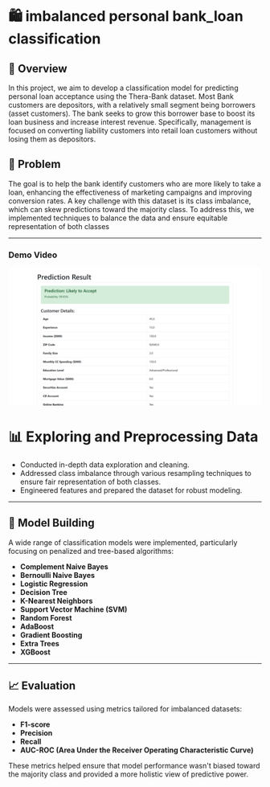 # 🛍️ imbalanced personal bank_loan classification

## 📌 Overview


In this project, we aim to develop a classification model for predicting personal loan acceptance using the Thera-Bank dataset. Most Bank customers are depositors, with a relatively small segment being borrowers (asset customers). The bank seeks to grow this borrower base to boost its loan business and increase interest revenue. Specifically, management is focused on converting liability customers into retail loan customers without losing them as depositors.

## 🚀 Problem

The goal is to help the bank identify customers who are more likely to take a loan, enhancing the effectiveness of marketing campaigns and improving conversion rates. A key challenge with this dataset is its class imbalance, which can skew predictions toward the majority class. To address this, we implemented techniques to balance the data and ensure equitable representation of both classes  

---

### Demo Video

[![Watch the demo video](image.png)](https://www.youtube.com/watch?v=U1IqMM5a2Jc)

# 📊 Exploring and Preprocessing Data

- Conducted in-depth data exploration and cleaning.
- Addressed class imbalance through various resampling techniques to ensure fair representation of both classes.
- Engineered features and prepared the dataset for robust modeling.

---

## 🤖 Model Building

A wide range of classification models were implemented, particularly focusing on penalized and tree-based algorithms:

- **Complement Naive Bayes**
- **Bernoulli Naive Bayes**
- **Logistic Regression**
- **Decision Tree**
- **K-Nearest Neighbors**
- **Support Vector Machine (SVM)**
- **Random Forest**
- **AdaBoost**
- **Gradient Boosting**
- **Extra Trees**
- **XGBoost**

---

## 📈 Evaluation

Models were assessed using metrics tailored for imbalanced datasets:

- **F1-score**
- **Precision**
- **Recall**
- **AUC-ROC (Area Under the Receiver Operating Characteristic Curve)**

These metrics helped ensure that model performance wasn't biased toward the majority class and provided a more holistic view of predictive power.
